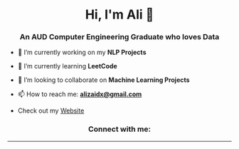 <h1 align="center">Hi, I'm Ali 🧬<img height="40"></h1>
<h3 align="center">An AUD Computer Engineering Graduate who loves Data </h3>

- 🔭 I’m currently working on my **NLP Projects**

- 🌱 I’m currently learning **LeetCode**

- 👯 I’m looking to collaborate on **Machine Learning Projects**

- 📫 How to reach me: **alizaidx@gmail.com**


- Check out my <a href="https://ali-mohammed.com">Website</a>

<h3 align="center">Connect with me:</h3>
<div align="center">

------
<!--

